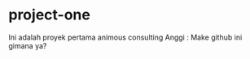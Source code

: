 project-one
===========

Ini adalah proyek pertama animous consulting
Anggi : Make github ini gimana ya?
